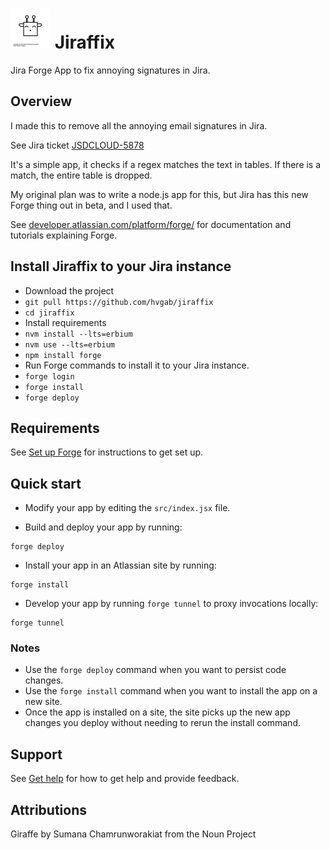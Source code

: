 # ![Jiraffix Logo][logo] Jiraffix

Jira Forge App to fix annoying signatures in Jira.

## Overview

I made this to remove all the annoying email signatures in Jira.

See Jira ticket [JSDCLOUD-5878](https://jira.atlassian.com/browse/JSDCLOUD-5878)

It's a simple app, it checks if a regex matches the text in tables.
If there is a match, the entire table is dropped.

My original plan was to write a node.js app for this, but Jira has this new Forge thing out in beta, and I used that.

See [developer.atlassian.com/platform/forge/](https://developer.atlassian.com/platform/forge) for documentation and tutorials explaining Forge.

## Install Jiraffix to your Jira instance

- Download the project
- `git pull https://github.com/hvgab/jiraffix`
- `cd jiraffix`
- Install requirements
- `nvm install --lts=erbium`
- `nvm use --lts=erbium`
- `npm install forge`
- Run Forge commands to install it to your Jira instance.
- `forge login`
- `forge install`
- `forge deploy`

## Requirements

See [Set up Forge](https://developer.atlassian.com/platform/forge/set-up-forge/) for instructions to get set up.

## Quick start

- Modify your app by editing the `src/index.jsx` file.

- Build and deploy your app by running:

```
forge deploy
```

- Install your app in an Atlassian site by running:

```
forge install
```

- Develop your app by running `forge tunnel` to proxy invocations locally:

```
forge tunnel
```

### Notes

- Use the `forge deploy` command when you want to persist code changes.
- Use the `forge install` command when you want to install the app on a new site.
- Once the app is installed on a site, the site picks up the new app changes you deploy without needing to rerun the install command.

## Support

See [Get help](https://developer.atlassian.com/platform/forge/get-help/) for how to get help and provide feedback.

## Attributions

Giraffe by Sumana Chamrunworakiat from the Noun Project

[logo]: noun_Giraffe_578562-64px.png
